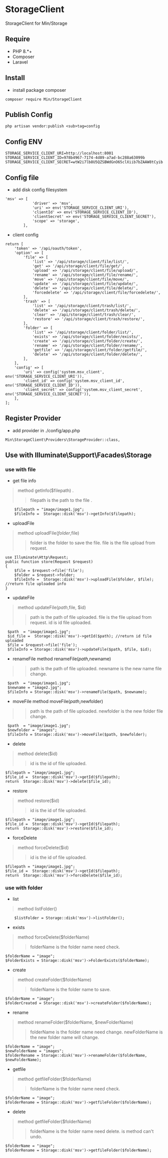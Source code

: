# StorageClient

StorageClient for Min/Storage

## Require

- PHP 8.\*+
- Composer
- Laravel

## Install

- install package composer

```
composer require Min/StorageClient
```

## Publish Config

```
php artisan vendor:publish <sub>tag=config
```

## Config ENV

```
STORAGE_SERVICE_CLIENT_URI=http://localhost:8001
STORAGE_SERVICE_CLIENT_ID=978b4967-7174-4d89-a7ad-bc288a63099b
STORAGE_SERVICE_CLIENT_SECRET=wtW2i7lb8U5QZSBWdGnO65clXiib7bZAAW8tCyib
```

## Config file

- add disk config filesystem

```
'msv' => [
            'driver' => 'msv',
            'uri' => env('STORAGE_SERVICE_CLIENT_URI'),
            'clientId' => env('STORAGE_SERVICE_CLIENT_ID'),
            'clientSecret' => env('STORAGE_SERVICE_CLIENT_SECRET'),
            'scope' => 'storage',
        ],
```

- client config

```
return [
    'token' => '/api/oauth/token',
    'option' => [
        'file' => [
            'list' => '/api/storage/client/file/list/',
            'get' => '/api/storage/client/file/get/',
            'upload' => '/api/storage/client/file/upload/',
            'rename' => '/api/storage/client/file/rename/',
            'move' => '/api/storage/client/file/move/',
            'update' => '/api/storage/client/file/update/',
            'delete' => '/api/storage/client/file/delete/',
            'forcedelete' => '/api/storage/client/file/forcedelete/',
        ],
        'trash' => [
            'list' => '/api/storage/client/trash/list/',
            'delete' => '/api/storage/client/trash/delete/',
            'clear' => '/api/storage/client/trash/clear/',
            'restore' => '/api/storage/client/trash/restore/',
        ],
        'folder' => [
            'list' => '/api/storage/client/folder/list/',
            'exists' => '/api/storage/client/folder/exists/',
            'create' => '/api/storage/client/folder/create/',
            'rename' => '/api/storage/client/folder/rename/',
            'getfile' => '/api/storage/client/folder/getfile/',
            'delete' => '/api/storage/client/folder/delete/',
        ],
    ],
    'config' => [
        'uri' => config('system.msv_client', env('STORAGE_SERVICE_CLIENT_URI')),
        'client_id' => config('system.msv_client_id', env('STORAGE_SERVICE_CLIENT_ID')),
        'client_secret' => config('system.msv_client_secret', env('STORAGE_SERVICE_CLIENT_SECRET')),
    ],
];

```

## Register Provider

- add provider in ./config/app.php

```
Min\StorageClient\Providers\StorageProvider::class,
```

## Use with Illuminate\Support\Facades\Storage

### use with file
- get file info
>method getInfo($filepath) .
>>filepath is the path to the file .

```
    $filepath = "image/image1.jpg";
    $fileInfo =  Storage::disk('msv')->getInfo($filepath);
```
- uploadFile
>method uploadFile($folder,$file)
>>folder is the folder to save the file.
>>file is the file upload from request.

```
use Illuminate\Http\Request;
public function store(Request $request)
{
    $file = $request->file('file');
    $folder = $request->folder;
    $fileInfo =  Storage::disk('msv')->uploadFile($folder, $file); //return file uploaded info
}
```
- updateFile
>method updateFile($path,$file, $id)
>>path is the path of file uploaded.
>>file is the file upload from request.
>>id is id file uploaded.

```
 $path  = "image/image1.jpg";
 $id_file =  Storage::disk('msv')->getId($path); //return id file uploaded
 $file = $request->file('file');
 $fileInfo = Storage::disk('msv')->updateFile($path, $file, $id);
```

- renameFile
method renameFile($path,$newname)
>>path is the path of file uploaded.
>>newname is the new name file change.
```
 $path  = "image/image1.jpg";
 $newname = "image2.jpg";
 $fileInfo = Storage::disk('msv')->renameFile($path, $newname);
```
- moveFile
method moveFile($path,$newfolder)
>>path is the path of file uploaded.
>>newfolder is the new folder file change.
```
 $path  = "image/image1.jpg";
 $newfolder = "images";
 $fileInfo = Storage::disk('msv')->moveFile($path, $newfolder);
```

- delete
>method delete($id)
>>id is the id of file uploaded.
```
$filepath = "image/image1.jpg";
$file_id =  Storage::disk('msv')->getId($filepath);
return  Storage::disk('msv')->delete($file_id);
```

- restore
>method restore($id)
>>id is the id of file uploaded.
```
$filepath = "image/image1.jpg";
$file_id =  Storage::disk('msv')->getId($filepath);
return  Storage::disk('msv')->restore($file_id);
```

- forceDelete
>method forceDelete($id)
>>id is the id of file uploaded.
```
$filepath = "image/image1.jpg";
$file_id =  Storage::disk('msv')->getId($filepath);
return  Storage::disk('msv')->forceDelete($file_id);
```

### use with folder

- list
>method listFolder()
```
    $listFolder = Storage::disk('msv')->listFolder();
```

- exists
>method forceDelete($folderName)
>>folderName is the folder name need check.
```
$folderName = "image";
$FolderExists = Storage::disk('msv')->FolderExists($folderName);
```
- create
>method createFolder($folderName)
>>folderName is the folder name to save.
```
$folderName = "image";
$folderCreated = Storage::disk('msv')->createFolder($folderName);
```
- rename
>method renameFolder($folderName, $newFolderName)
>>folderName is the folder name need change.
>>newFolderName is the new folder name will change.
```
$folderName = "image";
$newFolderName = "images";
$folderRename = Storage::disk('msv')->renameFolder($folderName, $newFolderName);
```
- getfile
>method getfileFolder($folderName)
>>folderName is the folder name need check.

```
$folderName = "image";
$folderRename = Storage::disk('msv')->getfileFolder($folderName);
```
- delete
>method getfileFolder($folderName)
>>folderName is the folder name need delete.
>>is method can't undo.
```
$folderName = "image";
$folderRename = Storage::disk('msv')->getfileFolder($folderName);
```

